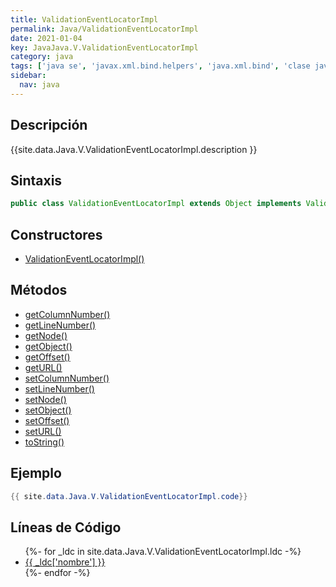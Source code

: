 ```yaml
---
title: ValidationEventLocatorImpl
permalink: Java/ValidationEventLocatorImpl
date: 2021-01-04
key: JavaJava.V.ValidationEventLocatorImpl
category: java
tags: ['java se', 'javax.xml.bind.helpers', 'java.xml.bind', 'clase java', 'Java 1.6', 'JAXB Java 1.0']
sidebar: 
  nav: java
---
```


## Descripción
{{site.data.Java.V.ValidationEventLocatorImpl.description }}

## Sintaxis
~~~java
public class ValidationEventLocatorImpl extends Object implements ValidationEventLocator
~~~

## Constructores
* [ValidationEventLocatorImpl()](/Java/ValidationEventLocatorImpl/ValidationEventLocatorImpl/)

## Métodos
* [getColumnNumber()](/Java/ValidationEventLocatorImpl/getColumnNumber)
* [getLineNumber()](/Java/ValidationEventLocatorImpl/getLineNumber)
* [getNode()](/Java/ValidationEventLocatorImpl/getNode)
* [getObject()](/Java/ValidationEventLocatorImpl/getObject)
* [getOffset()](/Java/ValidationEventLocatorImpl/getOffset)
* [getURL()](/Java/ValidationEventLocatorImpl/getURL)
* [setColumnNumber()](/Java/ValidationEventLocatorImpl/setColumnNumber)
* [setLineNumber()](/Java/ValidationEventLocatorImpl/setLineNumber)
* [setNode()](/Java/ValidationEventLocatorImpl/setNode)
* [setObject()](/Java/ValidationEventLocatorImpl/setObject)
* [setOffset()](/Java/ValidationEventLocatorImpl/setOffset)
* [setURL()](/Java/ValidationEventLocatorImpl/setURL)
* [toString()](/Java/ValidationEventLocatorImpl/toString)

## Ejemplo
~~~java
{{ site.data.Java.V.ValidationEventLocatorImpl.code}}
~~~

## Líneas de Código
<ul>
{%- for _ldc in site.data.Java.V.ValidationEventLocatorImpl.ldc -%}
   <li>
       <a href="{{_ldc['url'] }}">{{ _ldc['nombre'] }}</a>
   </li>
{%- endfor -%}
</ul>
